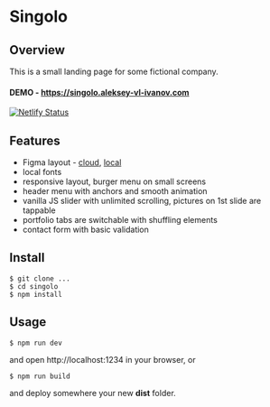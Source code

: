 # Singolo

## Overview

This is a small landing page for some fictional company.

#### DEMO - https://singolo.aleksey-vl-ivanov.com

[![Netlify Status](https://api.netlify.com/api/v1/badges/f4905c7a-e5c8-49eb-bc9e-d006add22e7a/deploy-status)](https://app.netlify.com/sites/zen-shaw-9af0cd/deploys)

## Features

- Figma layout - [cloud](https://www.figma.com/file/HfBfQdMpn9X9FMPeocJGis/Singolo), [local](Singolo.fig)
- local fonts
- responsive layout, burger menu on small screens
- header menu with anchors and smooth animation
- vanilla JS slider with unlimited scrolling, pictures on 1st slide are tappable
- portfolio tabs are switchable with shuffling elements
- contact form with basic validation

## Install

```
$ git clone ...
$ cd singolo
$ npm install
```

## Usage

```
$ npm run dev
```

and open http://localhost:1234 in your browser, or

```
$ npm run build
```

and deploy somewhere your new **dist** folder.

